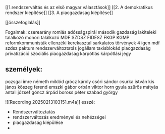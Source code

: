 [[1.rendszerváltás és az első magyar választások]]
[[2. A demokratikus rendszer kiépítése]]
[[3. A piacgazdaság kiépítése]]



[[összefoglalás]]


Fogalmak:
cserearány romlás
adósságspirál
második gazdaság
lakiteleki találkozó
monori találkozó
MDF
SZDSZ
FIDESZ
FKGP
KGMP
reformkommunisták
ellenzéki kerekasztal
sarkalatos törvények
4 igen
mdf szdsz paktum
rendszerváltoztatás
jogállam
taxisblokád
piacgazdaság
privatizáció
szociális piacgazdaság
kárpótlás
kárpótlási jegy


## személyek:
pozsgai imre
németh miklód
grócz károly
csóri sándor
csurka istván
kis jános
kőszeg ferend
emszki gábor
orbán viktor
horn gyula
szűrös mátyás
antall józsef
göncz árpád
boross péter
szabad györgy

![[Recording 20250213103151.m4a]]
esszé:
- Rendszerváltoztatás
- rendszerváltozás eredményei és nehézségei
- piacgazdaság kiépülése
- 
